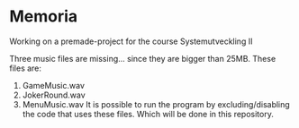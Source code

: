 # Memoria
Working on a premade-project for the course Systemutveckling II

Three music files are missing... since they are bigger than 25MB. These files are:

1. GameMusic.wav
2. JokerRound.wav
3. MenuMusic.wav
It is possible to run the program by excluding/disabling the code that uses these files. Which will be done in this repository.
